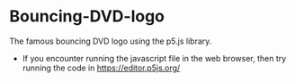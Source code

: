 # Bouncing-DVD-logo
The famous bouncing DVD logo using the p5.js library.
- If you encounter running the javascript file in the web browser, then try running the code in https://editor.p5js.org/

